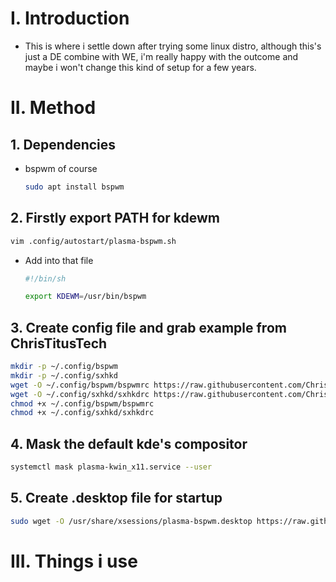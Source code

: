 # I. Introduction
- This is where i settle down after trying some linux distro, although this's just a DE combine with WE, i'm really happy with the outcome and maybe i won't change this kind of setup for a few years.
# II. Method
## 1. Dependencies
- bspwm of course
  ```bash
  sudo apt install bspwm
  ```
## 2. Firstly export PATH for kdewm
  ```bash
  vim .config/autostart/plasma-bspwm.sh
  ```
- Add into that file
  ```bash
  #!/bin/sh

  export KDEWM=/usr/bin/bspwm
  ```
## 3. Create config file and grab example from ChrisTitusTech
```bash
mkdir -p ~/.config/bspwm
mkdir -p ~/.config/sxhkd
wget -O ~/.config/bspwm/bspwmrc https://raw.githubusercontent.com/ChrisTitusTech/BSPWM-on-KDE/main/bspwmrc
wget -O ~/.config/sxhkd/sxhkdrc https://raw.githubusercontent.com/ChrisTitusTech/BSPWM-on-KDE/main/sxhkdrc
chmod +x ~/.config/bspwm/bspwmrc
chmod +x ~/.config/sxhkd/sxhkdrc
```
## 4. Mask the default kde's compositor
```bash
systemctl mask plasma-kwin_x11.service --user
```
## 5. Create .desktop file for startup
```bash
sudo wget -O /usr/share/xsessions/plasma-bspwm.desktop https://raw.githubusercontent.com/ChrisTitusTech/BSPWM-on-KDE/main/plasma-bspwm.desktop
```
# III. Things i use
